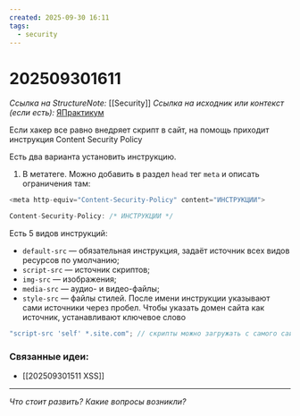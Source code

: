 ```yaml
---
created: 2025-09-30 16:11
tags:
  - security
---
```

# 202509301611
*Ссылка на StructureNote:* [[Security]]
*Ссылка на исходник или контекст (если есть):*  [ЯПрактикум](https://practicum.yandex.ru/learn/backend-nodejs/courses/16b47298-e20d-4fde-9619-1ab305039a00/sprints/564238/topics/511a777e-323b-4964-9150-d06eaeb48080/lessons/7fb4f5c7-cb70-4243-904c-c4ff8d37469a/)

Если хакер все равно внедряет скрипт в сайт, на помощь приходит инструкция Content Security Policy

Есть два варианта установить инструкцию.
1) В метатеге. Можно добавить в раздел `head` тег `meta` и описать ограничения там:
```ts
<meta http-equiv="Content-Security-Policy" content="ИНСТРУКЦИИ">
```
```ts
Content-Security-Policy: /* ИНСТРУКЦИИ */
```

Есть 5 видов инструкций:

- `default-src` — обязательная инструкция, задаёт источник всех видов ресурсов по умолчанию;
- `script-src` — источник скриптов;
- `img-src` — изображения;
- `media-src` — аудио- и видео-файлы;
- `style-src` — файлы стилей.
После имени инструкции указывают сами источники через пробел. Чтобы указать домен сайта как источник, устанавливают ключевое слово
```ts
"script-src 'self' *.site.com"; // скрипты можно загружать с самого сайта, либо с поддоменов site.com, например, с https://example.site.com
```

### Связанные идеи:
* [[202509301511 XSS]]
---

*Что стоит развить? Какие вопросы возникли?*